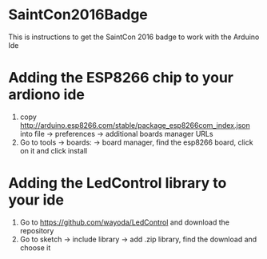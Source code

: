# SaintCon2016Badge
This is instructions to get the SaintCon 2016 badge to work with the Arduino Ide
# Adding the ESP8266 chip to your ardiono ide
1. copy http://arduino.esp8266.com/stable/package_esp8266com_index.json into file -> preferences -> additional boards manager URLs
2. Go to tools -> boards: -> board manager, find the esp8266 board, click on it and click install
# Adding the LedControl library to your ide
1. Go to https://github.com/wayoda/LedControl and download the repository
2. Go to sketch -> include library -> add .zip library, find the download and choose it
